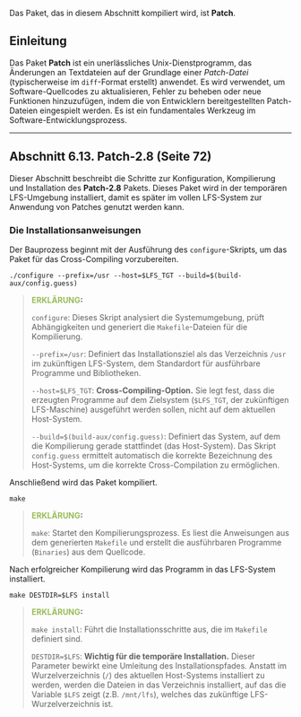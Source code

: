Das Paket, das in diesem Abschnitt kompiliert wird, ist **Patch**.

## Einleitung

Das Paket **Patch** ist ein unerlässliches Unix-Dienstprogramm, das Änderungen an Textdateien auf der Grundlage einer _Patch-Datei_ (typischerweise im `diff`-Format erstellt) anwendet. Es wird verwendet, um Software-Quellcodes zu aktualisieren, Fehler zu beheben oder neue Funktionen hinzuzufügen, indem die von Entwicklern bereitgestellten Patch-Dateien eingespielt werden. Es ist ein fundamentales Werkzeug im Software-Entwicklungsprozess.

---

## Abschnitt 6.13. Patch-2.8 (Seite 72)

Dieser Abschnitt beschreibt die Schritte zur Konfiguration, Kompilierung und Installation des **Patch-2.8** Pakets. Dieses Paket wird in der temporären LFS-Umgebung installiert, damit es später im vollen LFS-System zur Anwendung von Patches genutzt werden kann.

### Die Installationsanweisungen

Der Bauprozess beginnt mit der Ausführung des `configure`-Skripts, um das Paket für das Cross-Compiling vorzubereiten.

```
./configure --prefix=/usr --host=$LFS_TGT --build=$(build-aux/config.guess)
```
> **<font color="#9bbb59">ERKLÄRUNG</font>:**
>
> `configure`: Dieses Skript analysiert die Systemumgebung, prüft Abhängigkeiten und generiert die `Makefile`-Dateien für die Kompilierung.
>
> `--prefix=/usr`: Definiert das Installationsziel als das Verzeichnis `/usr` im zukünftigen LFS-System, dem Standardort für ausführbare Programme und Bibliotheken.
>
> `--host=$LFS_TGT`: **Cross-Compiling-Option.** Sie legt fest, dass die erzeugten Programme auf dem Zielsystem (`$LFS_TGT`, der zukünftigen LFS-Maschine) ausgeführt werden sollen, nicht auf dem aktuellen Host-System.
>
> `--build=$(build-aux/config.guess)`: Definiert das System, auf dem die Kompilierung gerade stattfindet (das Host-System). Das Skript `config.guess` ermittelt automatisch die korrekte Bezeichnung des Host-Systems, um die korrekte Cross-Compilation zu ermöglichen.


Anschließend wird das Paket kompiliert.

```
make
```
> **<font color="#9bbb59">ERKLÄRUNG</font>:**
>
> `make`: Startet den Kompilierungsprozess. Es liest die Anweisungen aus dem generierten `Makefile` und erstellt die ausführbaren Programme (`Binaries`) aus dem Quellcode.


Nach erfolgreicher Kompilierung wird das Programm in das LFS-System installiert.

```
make DESTDIR=$LFS install
```
> **<font color="#9bbb59">ERKLÄRUNG</font>:**
>
> `make install`: Führt die Installationsschritte aus, die im `Makefile` definiert sind.
>
> `DESTDIR=$LFS`: **Wichtig für die temporäre Installation.** Dieser Parameter bewirkt eine Umleitung des Installationspfades. Anstatt im Wurzelverzeichnis (`/`) des aktuellen Host-Systems installiert zu werden, werden die Dateien in das Verzeichnis installiert, auf das die Variable `$LFS` zeigt (z.B. `/mnt/lfs`), welches das zukünftige LFS-Wurzelverzeichnis ist.
